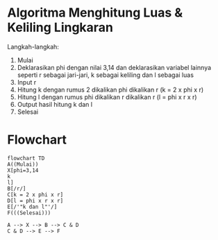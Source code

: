 # Algoritma Menghitung Luas & Keliling Lingkaran

Langkah-langkah:
1. Mulai
2. Deklarasikan phi dengan nilai 3,14 dan deklarasikan variabel lainnya seperti r sebagai jari-jari, k sebagai keliling dan l sebagai luas
3. Input r
4. Hitung k dengan rumus 2 dikalikan phi dikalikan r (k = 2 x phi x r)
5. Hitung l dengan rumus phi dikalikan r dikalikan r (l = phi x r x r)
6. Output hasil hitung k dan l
7. Selesai

# Flowchart

```mermaid
flowchart TD
A((Mulai))
X[phi=3,14
k
l]
B[/r/]
C[k = 2 x phi x r]
D[l = phi x r x r]
E[/'"k dan l"'/]
F(((Selesai)))

A --> X --> B --> C & D
C & D --> E --> F
```